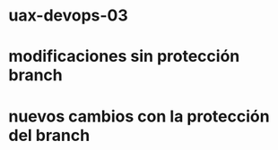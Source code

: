 # uax-devops-03
# modificaciones sin protección branch
# nuevos cambios con la protección del branch
